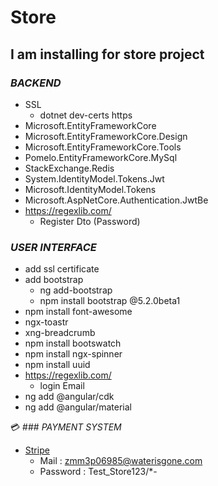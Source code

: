 # Store

## I am installing for store project

### *BACKEND*
- SSL
  * dotnet dev-certs https
- Microsoft.EntityFrameworkCore
- Microsoft.EntityFrameworkCore.Design
- Microsoft.EntityFrameworkCore.Tools
- Pomelo.EntityFrameworkCore.MySql
- StackExchange.Redis
- System.IdentityModel.Tokens.Jwt
- Microsoft.IdentityModel.Tokens
- Microsoft.AspNetCore.Authentication.JwtBe
- https://regexlib.com/
  * Register Dto (Password)



### *USER INTERFACE*
- add ssl certificate
- add bootstrap
   * ng add-bootstrap
   * npm install bootstrap @5.2.0beta1
- npm install font-awesome
- ngx-toastr
- xng-breadcrumb
- npm install bootswatch
- npm install ngx-spinner
- npm install uuid
- https://regexlib.com/
  * login Email
 - ng add @angular/cdk
 - ng add @angular/material
 
 
 :credit_card: ### *PAYMENT SYSTEM*
 - [Stripe](https://dashboard.stripe.com/test/apikeys)
    * Mail : zmm3p06985@waterisgone.com
    * Password : Test_Store123/*-

  
